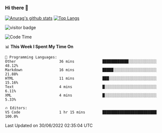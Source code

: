### Hi there 👋

<!--
**Akelio-zhang/akelio-zhang** is a ✨ _special_ ✨ repository because its `README.md` (this file) appears on your GitHub profile.

Here are some ideas to get you started:

- 🔭 I’m currently working on ...
- 🌱 I’m currently learning ...
- 👯 I’m looking to collaborate on ...
- 🤔 I’m looking for help with ...
- 💬 Ask me about ...
- 📫 How to reach me: ...
- 😄 Pronouns: ...
- ⚡ Fun fact: ...
-->

[![Anurag's github stats](https://github-readme-stats.vercel.app/api?username=akelio-zhang&line_height=24&hide=contribs&show_icons=true&count_private=true)](https://github.com/anuraghazra/github-readme-stats)
[![Top Langs](https://github-readme-stats.vercel.app/api/top-langs/?username=akelio-zhang&card_width=240&layout=compact&hide=html)](https://github.com/anuraghazra/github-readme-stats)


![visitor badge](https://komarev.com/ghpvc/?username=akelio-zhang&label=PROFILE+VIEWS&style=for-the-badge)
<!--START_SECTION:waka-->
![Code Time](http://img.shields.io/badge/Code%20Time-0%20secs-blue)

📊 **This Week I Spent My Time On** 

```text
💬 Programming Languages: 
Other                    36 mins             ████████████░░░░░░░░░░░░░   48.12% 
Markdown                 16 mins             █████░░░░░░░░░░░░░░░░░░░░   21.88% 
HTML                     11 mins             ███░░░░░░░░░░░░░░░░░░░░░░   15.16% 
Text                     4 mins              █░░░░░░░░░░░░░░░░░░░░░░░░   6.11% 
XML                      4 mins              █░░░░░░░░░░░░░░░░░░░░░░░░   5.33%

🔥 Editors: 
VS Code                  1 hr 15 mins        █████████████████████████   100.0%

```


 Last Updated on 30/06/2022 02:35:04 UTC
<!--END_SECTION:waka-->


